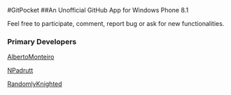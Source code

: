 #GitPocket
##An Unofficial GitHub App for Windows Phone 8.1

Feel free to participate, comment, report bug or ask for new functionalities.

### Primary Developers

[AlbertoMonteiro](https://github.com/AlbertoMonteiro)

[NPadrutt](https://github.com/NPadrutt)

[RandomlyKnighted](https://github.com/RandomlyKnighted)
